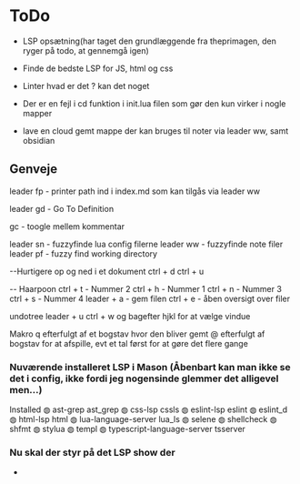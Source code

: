 # ToDo

- LSP opsætning(har taget den grundlæggende fra theprimagen, den ryger på todo, at gennemgå igen)

- Finde de bedste LSP for JS, html og css

- Linter hvad er det ? kan det noget

- Der er en fejl i <leader>cd funktion i init.lua filen som gør den kun virker i nogle mapper

- lave en cloud gemt mappe der kan bruges til noter via leader ww, samt obsidian


## Genveje

leader fp - printer path ind i index.md som kan tilgås via leader ww

leader gd - Go To Definition

gc - toogle mellem kommentar

leader sn - fuzzyfinde lua config filerne
leader ww - fuzzyfinde note filer
leader pf - fuzzy find working directory

--Hurtigere op og ned i et dokument
ctrl + d
ctrl + u

-- Haarpoon
ctrl + t - Nummer 2
ctrl + h - Nummer 1
ctrl + n - Nummer 3
ctrl + s - Nummer 4
leader + a - gem filen
ctrl + e - åben oversigt over filer

undotree
leader + u
ctrl + w og bagefter hjkl for at vælge vindue

Makro
q efterfulgt af et bogstav hvor den bliver gemt
@ efterfulgt af bogstav for at afspille, evt et tal først for at gøre det flere gange

### Nuværende installeret LSP i Mason (Åbenbart kan man ikke se det i config, ikke fordi jeg nogensinde glemmer det alligevel men...)

  Installed
    ◍ ast-grep ast_grep
    ◍ css-lsp cssls
    ◍ eslint-lsp eslint
    ◍ eslint_d
    ◍ html-lsp html
    ◍ lua-language-server lua_ls
    ◍ selene
    ◍ shellcheck
    ◍ shfmt
    ◍ stylua
    ◍ templ
    ◍ typescript-language-server tsserver

### Nu skal der styr på det LSP show der
-
